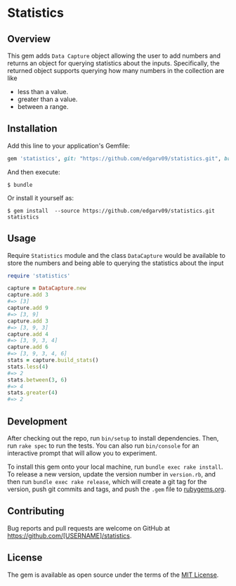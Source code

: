 # Statistics

Overview
--------

This gem adds `Data Capture` object allowing the user to add numbers and returns an object for querying statistics about the inputs. Specifically, the returned object supports
querying how many numbers in the collection are like

* less than a value.
* greater than a value.
* between a range.


## Installation

Add this line to your application's Gemfile:

```ruby
gem 'statistics', git: "https://github.com/edgarv09/statistics.git", branch: :main
```

And then execute:

    $ bundle

Or install it yourself as:

    $ gem install  --source https://github.com/edgarv09/statistics.git statistics

## Usage

Require `Statistics` module and the class `DataCapture` would be available to store the numbers and being able to querying the statistics about the input

```ruby
require 'statistics'

capture = DataCapture.new
capture.add 3
#=> [3]
capture.add 9
#=> [3, 9]
capture.add 3
#=> [3, 9, 3]
capture.add 4
#=> [3, 9, 3, 4]
capture.add 6
#=> [3, 9, 3, 4, 6]
stats = capture.build_stats()
stats.less(4)
#=> 2
stats.between(3, 6)
#=> 4
stats.greater(4)
#=> 2
```

## Development

After checking out the repo, run `bin/setup` to install dependencies. Then, run `rake spec` to run the tests. You can also run `bin/console` for an interactive prompt that will allow you to experiment.

To install this gem onto your local machine, run `bundle exec rake install`. To release a new version, update the version number in `version.rb`, and then run `bundle exec rake release`, which will create a git tag for the version, push git commits and tags, and push the `.gem` file to [rubygems.org](https://rubygems.org).

## Contributing

Bug reports and pull requests are welcome on GitHub at https://github.com/[USERNAME]/statistics.

## License

The gem is available as open source under the terms of the [MIT License](https://opensource.org/licenses/MIT).
